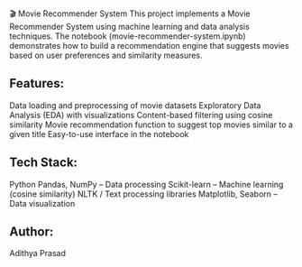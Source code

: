 🎬 Movie Recommender System
This project implements a Movie Recommender System using machine learning and data analysis techniques. The notebook (movie-recommender-system.ipynb) demonstrates how to build a recommendation engine that suggests movies based on user preferences and similarity measures.

## Features: ##
Data loading and preprocessing of movie datasets
Exploratory Data Analysis (EDA) with visualizations
Content-based filtering using cosine similarity
Movie recommendation function to suggest top movies similar to a given title
Easy-to-use interface in the notebook

## Tech Stack: ##
Python
Pandas, NumPy – Data processing
Scikit-learn – Machine learning (cosine similarity)
NLTK / Text processing libraries 
Matplotlib, Seaborn – Data visualization

## Author: ##
Adithya Prasad


